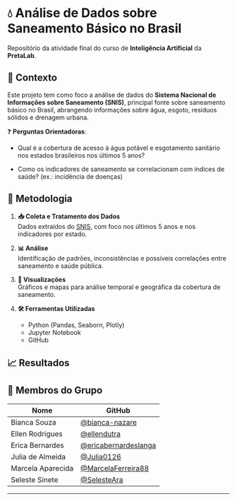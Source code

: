# 💧 Análise de Dados sobre Saneamento Básico no Brasil

Repositório da atividade final do curso de **Inteligência Artificial** da **PretaLab**. 

## 🧩 Contexto

Este projeto tem como foco a análise de dados do **Sistema Nacional de Informações sobre Saneamento (SNIS)**, principal fonte sobre saneamento básico no Brasil, abrangendo informações sobre água, esgoto, resíduos sólidos e drenagem urbana.

❓ **Perguntas Orientadoras**:

- Qual é a cobertura de acesso à água potável e esgotamento sanitário nos estados brasileiros nos últimos 5 anos?

- Como os indicadores de saneamento se correlacionam com índices de saúde? (ex.: incidência de doenças)

## 🔬 Metodologia

1. **📥 Coleta e Tratamento dos Dados**  
   Dados extraídos do [SNIS](https://basedosdados.org/dataset/2a543ad8-3cdb-4047-9498-efe7fb8ed697?table=df7cf198-4889-4baf-bb77-4e0e28eb90ca), com foco nos últimos 5 anos e nos indicadores por estado.

2. **📊 Análise**  
   Identificação de padrões, inconsistências e possíveis correlações entre saneamento e saúde pública.

3. **🧭 Visualizações**  
   Gráficos e mapas para análise temporal e geográfica da cobertura de saneamento.

4. **🛠️ Ferramentas Utilizadas**  
   - Python (Pandas, Seaborn, Plotly)
   - Jupyter Notebook 
   - GitHub 

## 📈 Resultados



## 👥 Membros do Grupo

| Nome               | GitHub                                                             |
|--------------------|--------------------------------------------------------------------|
| Bianca Souza       | [@bianca-nazare](https://github.com/bianca-nazare)                |
| Ellen Rodrigues    | [@ellendutra](https://github.com/ellendutra)                      |
| Erica Bernardes    | [@ericabernardeslanga](https://github.com/ericabernardeslanga)    |
| Julia de Almeida   | [@Julia0126](https://github.com/Julia0126)                        |
| Marcela Aparecida  | [@MarcelaFerreira88](https://github.com/MarcelaFerreira88)        |
| Seleste Sinete     | [@SelesteAra](https://github.com/SelesteAra)                      |

---


